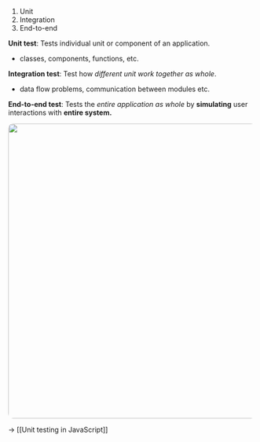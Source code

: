 1. Unit 
2. Integration 
3. End-to-end

**Unit test**: Tests individual unit or component of an application. 
- classes, components, functions, etc.

**Integration test**: Test how *different unit work together as whole*.
- data flow problems, communication between modules etc.

**End-to-end test**: Tests the *entire application as whole* by **simulating** user interactions with **entire system.**

<img src="unit-test-pyramid.png" width=600 style="border-radius: 10px" />

→ [[Unit testing in JavaScript]]